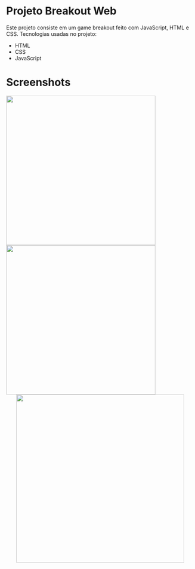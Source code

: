 # Projeto Breakout Web
 Este projeto consiste em um game breakout feito com JavaScript, HTML e CSS.
 Tecnologias usadas no projeto:
 <ul>
  <li>HTML</li>
  <li>CSS</li>
  <li>JavaScript</li>
 </ul>

# Screenshots

<div align="left">
<img src="https://github.com/Isaac2109/Breakout-for-web/assets/113056042/9d4e420b-07e2-4898-a2a1-ed54249a308b" width="400px" />
<img src="https://github.com/Isaac2109/Breakout-for-web/assets/113056042/be6d6818-48fc-4c45-98c1-b5fadfa20da9" width="400px" />
</div>
<div align="center">
<img src="https://github.com/Isaac2109/Breakout-for-web/assets/113056042/fe760a5e-2ba2-4306-bce2-20226c659ff0" width="450px" />
</div>


